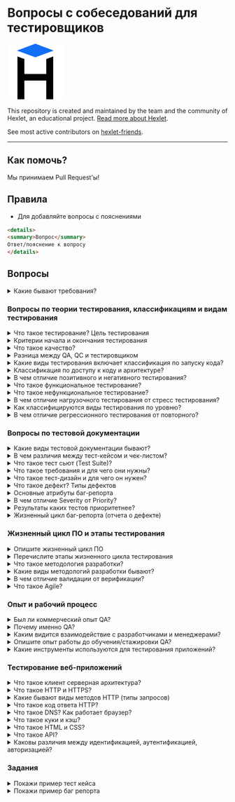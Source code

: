 # Вопросы с собеседований для тестировщиков

[![Hexlet Ltd. logo](https://raw.githubusercontent.com/Hexlet/assets/master/images/hexlet_logo128.png)](https://hexlet.io/?utm_source=github&utm_medium=link&utm_campaign=ru-test-assignments)

This repository is created and maintained by the team and the community of Hexlet, an educational project. [Read more about Hexlet](https://hexlet.io/?utm_source=github&utm_medium=link&utm_campaign=ru-test-assignments).

See most active contributors on [hexlet-friends](https://friends.hexlet.io/).

----

## Как помочь?

Мы принимаем Pull Request'ы!

## Правила

* Для добавляйте вопросы с пояснениями

```html
<details>
<summary>Вопрос</summary>
Ответ/пояснение к вопросу
</details>
```

## Вопросы

<details>
<summary>Какие бывают требования?</summary>
По объекту требования:

* Функциональные – определяют действия, которые система должна быть способной выполнить
* Нефункциональные – определяют свойства, которые система должна демонстрировать, или ограничения, которые она должна соблюдать, не относящиеся к поведению системы
* По степени зафиксированности:

Явные или прямые – техническая документация, спецификация, юзер-стори, и т.д.
Неявные или косвенные – опыт, здравый смысл, стандарты
Производные – требования, вытекающие из явных требований
</details>

### Вопросы по теории тестирования, классификациям и видам тестирования

<details>
<summary>Что такое тестирование? Цель тестирования</summary>

Тестирование программного обеспечения - проверка соответствия между реальным и ожидаемым поведением программы, осуществляемая на конечном наборе тестов, выбранном определенным образом.

Цель тестирования:
*	проверка соответствия ПО предъявляемым требованиям, 
*	обеспечение уверенности в качестве ПО, 
*	поиск очевидных ошибок в программном обеспечении, 
*	которые должны быть выявлены до того, 
*	как их обнаружат пользователи программы.
</details>
<details>
<summary>Критерии начала и окончания тестирования</summary>

Критерии начала тестирования: 
  
* готовность тестовой платформы (тестового стенда), 
* законченность разработки требуемого функционала, 
*	наличие всей необходимой документации и т.д.
  
Критерии окончания тестирования — результаты тестирования удовлетворяют критериям качества продукта:
  
*	требования к количеству открытых багов выполнены,
*	выдержка определенного периода без изменения исходного кода приложения,
*	выдержка определенного периода без открытия новых багов.
</details>
<details>
<summary>Что такое качество?</summary>
Качество (Quality) – степень соответствия совокупности присущих характеристик объекта требованиям.

Важнейшие характеристики качества при эксплуатации, также называемого внешним качеством:
* Производительность
* Масштабируемость
* Доступность
* Надёжность
* Информационная безопасность

Важнейшие характеристики качества при модернизации, также называемого внутренним качеством:
* Безошибочность кода
* Изменяемость кода
* Переносимость кода
</details>

<details>
<summary>Разница между QA, QC и тестировщиком</summary>

Функция QC (Quality Control, контроль качества) или тестировщика ПО заключается в проверке качества продукта на последнем этапе разработки. Они могут это делать любым видом и типом тестирования – ручным, автоматизированным, нагрузочным, тестированием безопасности и так далее. 

Их основная задача предоставить полную информацию о соответствии продукта заявленным требованиям и готовность к выпуску продукта в продакшен. Тестировщики не участвуют в полном цикле разработки. Они никак не могут повлиять на качество продукта и давать рекомендации бизнесу или разработчикам по его улучшению. В то же время на них не лежит ответственность за конечный результат.


У QA (Quality Assurance, обеспечение качества) или инженеров по обеспечению качества гораздо выше уровень ответственности и меньше ограничений. Они участвуют во всех этапах разработки и помогают бизнесу выпустить качественный продукт.

Обязанность QA-инженера – не допустить несоответствия продукта предъявляемым требованиям. Он знает актуальное состояние качества и говорит разработчикам, что нужно сделать, чтобы его повысить. Его задача постараться не допустить баги до этапа тестирования. В зависимости от специфики проекта сюда может включаться тестирование документации, ревью кода на соответствие стандартам, внедрение каких-то методик по работе с качеством, коммуникационные активности, оценка рисков и прочее.
</details>

<details>
<summary>Какие виды тестирования включает классификация по запуску кода?</summary>

Классификация по запуску кода на исполнение:
  
* Статическое тестирование — процесс тестирования, который проводится для верификации практически любого артефакта разработки: программного кода компонент, требований, системных спецификаций, функциональных спецификаций, документов проектирования и архитектуры программных систем и их компонентов. (без запуска программного кода)
  
* Динамическое тестирование — тестирование проводится на работающей системе, не может быть осуществлено без запуска программного кода приложения. 
</details>

<details>
<summary>Классификация по доступу к коду и архитектуре?</summary>

Классификация по доступу к коду и архитектуре:
  
Тестирование белого ящика — метод тестирования ПО, который предполагает полный доступ к коду проекта.
  
Согласно ISTQB, тестирование белого ящика — это:
* тестирование, основанное на анализе внутренней структуры компонента или системы;
* тест-дизайн, основанный на технике белого ящика — процедура написания или выбора тест-кейсов на основе анализа внутреннего устройства системы или компонента.
* почему «белый ящик»? Тестируемая программа для тестировщика — прозрачный ящик, содержимое которого он прекрасно видит.

Тестирование серого ящика — метод тестирования ПО, который предполагает частичный доступ к коду проекта (комбинация White Box и Black Box методов).

Тестирование чёрного ящика — метод тестирования ПО, который не предполагает доступа (полного или частичного) к системе. Основывается на работе исключительно с внешним интерфейсом тестируемой системы.

Согласно ISTQB, тестирование черного ящика — это:
* тестирование, как функциональное, так и нефункциональное, не предполагающее знания внутреннего устройства компонента или системы;
* тест-дизайн, основанный на технике черного ящика — процедура написания или выбора тест-кейсов на основе анализа функциональной или нефункциональной спецификации компонента или системы без знания ее внутреннего устройства.
</details>

<details>
<summary>В чем отличие позитивного и негативного тестирования?</summary>
  
Классификация по позитивности сценария:
  
Позитивное — тест кейс использует только корректные данные и проверяет, что приложение правильно выполнило вызываемую функцию.
Примеры:
* умножить на калькуляторе цифр 3 и 5,
* в игре посадить морковь на грядку для овощей,
* оплатить покупку действующей картой.
  
Негативное — тест кейс оперирует как корректными, так и некорректными данными (минимум 1 некорректный параметр) и ставит целью проверку исключительных ситуаций; при таком тестировании часто выполняются некорректные операции.
Пример:
* умножить на калькуляторе числа 3 на грушу (значение «груша» не является валидным для калькулятора),
* в игре посадить морковь на реку,
* оплатить покупку несуществующей картой.
</details>

<details>
<summary>Что такое функциональное тестирование?</summary>
  
Функциональное тестирование (functional testing) – рассматривает заранее указанное поведение и основывается на анализе спецификации компонента или системы в целом, т.е. проверяется корректность работы функциональности приложения.

Его задача — проверить работоспособность всех функций страниц: от ссылок до правильной работы интегрированных решений от других компаний, которые используются на сайте. 
К функциональному тестированию относятся:
* юнит-тестирование,
* интеграционное,
* системное,
* приемочное. 
</details>

<details>
<summary>Что такое нефункциональное тестирование?</summary>

Нефункциональное тестирование – это тестирование качественных характеристик компонента или системы. Эти характеристики не относятся к конкретной функции или действию пользователя, не влияют на функционал продукта, но являются их неотъемлемой частью. 
  
К нефункциональному тестированию относятся:
* нагрузочное тестирование,
* тестирование безопасности,
* UX и UI тестирование,
* совместимости. 
</details>

<details>
<summary>В чем отличие нагрузочного тестирования от стресс тестирования?</summary>

Нагрузочное тестирование позволяет выявить пределы функционирования системы, которые она должна выдерживать.

Суть нагрузочного тестирования состоит в замере соотношения отклика ресурса и скорости обработки запросов от пользователей, т.е. как быстро открывается вкладка, скорость проведения расчетов. При таком тестировании определяется потребление ресурсов сервера, а сама проверка начинается с плавного увеличения нагрузки.
* Рассмотрим такой тест на примере среднего интернет-магазина.
При проектировании ресурса мы ожидаем, что наша площадка должна выдерживать одновременную нагрузку, как минимум, от 4 тыс. пользователей. Максимально идеальный вариант отклика сайта в таком случае должен не превышать 3 секунд. Нагрузочное тестирование создает вышеупомянутую нагрузку и одновременно определяется время отклика. Если оно выше ожидаемого, тогда у сервера при росте посещаемости проблемы, и ваш интернет-магазин будет тормозить.

Стресс-тестирование направлено на поиск слабых мест системы и используется для того, чтобы эту систему сломать и посмотреть, как она будет вести себя в процессе отказа тех или иных частей. При этом характер нагрузки обычно остается неизвестным для заказчика до начала стресс-тестирования. Стрессовое тестирование – это тестирования за пределами значений, которые система должна выдерживать.
* В продолжение предыдущего примера. Стресс-тестированием будет работа интернет-магазина при одновременной нагрузке много более чем 4 тыс. пользователей
  
* Еще один пример. Требование гласит, что приложение должно работать быстро (время обработки запросов не более 3 секунд), если на устройстве не менее 500 Мб свободной оперативной памяти. Если мы эмулируем работу приложения при памяти меньше 500 Мб – это будет стрессовое тестирование.
</details>

<details>
<summary>Как классифицируются виды тестирования по уровню?</summary>
  
Классификация по уровню тестирования:
  
* Модульное тестирование (Unit) — проводится для тестирования какого-либо одного логически выделенного и изолированного элемента (модуля) системы в коде. Проводится самими разработчиками, так как предполагает полный доступ к коду.
* Интеграционное тестирование — тестирование, направленное на проверку корректности взаимодействия нескольких модулей, объединенных в единое целое.
* Системное тестирование — процесс тестирования системы, на котором проводится не только функциональное тестирование, но и оценка характеристик качества системы — ее устойчивости, надежности, безопасности и производительности.
* Приёмочное тестирование — проверяет соответствие системы потребностям, требованиям и бизнес-процессам пользователя.
</details>

<details>
<summary>В чем отличие регрессионного тестирования от повторного?</summary>

Повторное тестирование (Re-test) – это тестирование конкретного кода после его изменения, тогда как Регрессионное тестирование (Regression) - это тестирование функциональности всего программного обеспечения после внесения новых изменений.

Ключевая разница:
  
* Регрессионное тестирование выполняется для пройденных тестовых случаев, а повторное тестирование — только для неудачных тестовых случаев.
* Регрессионное тестирование проверяет наличие неожиданных побочных эффектов, в то время как повторное тестирование гарантирует, что первоначальная ошибка была исправлена.
* Регрессионное тестирование не включает проверку дефектов, тогда как повторное тестирование включает проверку дефектов.
* Регрессионное тестирование известно как общее тестирование, тогда как повторное тестирование является запланированным тестированием.
* Регрессионное тестирование возможно с использованием автоматизации, тогда как повторное тестирование невозможно с автоматизацией.
</details>

### Вопросы по тестовой документации

<details>
<summary>Какие виды тестовой документации бывают?</summary>

План тестирования (test plan)
План тестирования описывает все действия по тестированию в рамках одного проекта. Здесь вы можете найти информацию обо всем, что нужно сделать тестировщику или команде QA в ходе проекта. В каждом плане тестирования указывается объект тестирования, график работы, необходимое оборудование критерии начала и окончания тестирования, стратегия, риски и список выполненных работ.
Отвечает на вопросы:
* Что надо тестировать?
* Что будете тестировать?
* Как будете тестировать?
* Когда будете тестировать?
* Критерии начала тестирования.
* Критерии окончания тестирования.

Чеклист (checklist)
Чеклист — это документ, содержащий краткое описание функций, которые должен проверить тестировщик. Выглядит чеклист как список функций с указанием статуса — результата проверки. Чеклисты могут использоваться вместо тест-кейсов, поскольку их легче подготовить. Его уместно использовать тогда, когда тестовые сценарии будут избыточны. Также чек-лист ассоциируются с гибкими подходами в тестировании.

Тест-кейс (test case)
Компании могут использовать разные форматы тест-кейсов, но информация в них всегда очень подробная и конкретная.
В тест-кейсе содержатся подробное описание шагов и действий, которые тестировщик должен выполнить для тестирования какой-то одной части функционала, критерии прохождения тестов. 

Сценарий использования (use case)
Use case — это более простой и менее официальный документ. Он описывает сценарий взаимодействия с программным обеспечением. 
Каждый юзкейс основан на предположении о том, что пользователь программы будет делать и где он будет кликать. Это позволяет тестировщикам протестировать предполагаемые пути пользователя. При создании юзкейсов тестировщики учитывают требования и бизнес-цели.

Баг-репорт
Баг-репорт предоставляет полную информацию о баге (его описание, серьезность, приоритет и т. д.) и документирует шаги и условия для воспроизведения этого бага. Подробный и эффективный баг-репорт значительно увеличивает шансы быстро исправить баг.

Требования (requirements specification)
Спецификация требований или просто требования — это полное описание разрабатываемого программного обеспечения. В требованиях указываются свойства, качества и особенности разрабатываемой программы. Требования являются отправной точкой для определения того, что проектная команда будет проектировать, реализовывать и тестировать. Вне зависимости от того, какая модель разработки ПО используется на проекте, чем позже будет обнаружена проблема, тем сложнее и дороже будет ее решение.
</details>

<details>
<summary>В чем различия между тест-кейсом и чек-листом?</summary>

Чек-лист — это список того, ЧТО нужно проверить. Например, можно составить чек-лист для проверки сайта или отдельного его компонента — скажем, личного кабинета или корзины.
Тест-кейс — это пошаговое описание того, КАК мы будем тестировать ту или функцию. 
</details>

<details>
<summary>Что такое тест сьют (Test Suite)?</summary>
Тест Сьют это набор тест кейсов, которые объединены тем что относятся к одному тестируемому модулю, функциональности, приоритету или одному типу тестирования. Каждый тест сьют состоит из более чем одного тест кейса и зачастую выполняется всей «пачкой» в процессе тестирования.
</details>

<details>
<summary>Что такое требования и для чего они нужны?</summary>

Требования — это спецификация (описание) того, что должно быть реализовано, без детализации технической стороны решения. Это первое, на что смотрит команда проекта, фундамент для проектирования и разработки продукта.
Точно и правильно описанные требования позволяют:
* значительно снизить итоговую стоимость проекта,
* улучшить качество продукта,
* сохранить нервы всей команде.

Атрибуты к требованиям:
* Корректность — каждое требование должно точно описывать желаемый функционал.
* Проверяемость — требование должно быть сформулировано так, чтобы существовали способы однозначной проверки, выполнено оно или нет.
* Полнота — каждое требование должно содержать всю информацию, необходимую разработчику, чтобы правильно спроектировать и реализовать требуемую функциональность.
* Недвусмысленность — требование описано без неочевидных аббревиатур и расплывчатых формулировок и допускает только однозначное объективное понимание.
* Непротиворечивость — требование не должно содержать внутренних противоречий и противоречий другим требованиям и документам.
* Приоритетность — приоритет требования представляет собой количественную оценку степени значимости (важности) требования.
* Атомарность — требование нельзя разбить на отдельные требования без потери завершённости и оно описывает одну и только одну ситуацию.
* Модифицируемость — характеризует простоту внесения изменений в отдельные требования и в набор требований.
* Прослеживаемость — у каждого требования должен быть уникальный идентификатор, по которому на него можно сослаться.
</details>

<details>
<summary>Что такое тест-дизайн и для чего он нужен?</summary>
Тест-дизайн — это этап тестирования ПО, на котором проектируются и создаются тестовые случаи (тест-кейсы) с использованием определенных техник для оптимального тестового покрытия в соответствии с определёнными ранее критериями качества и целями тестирования.

Тест-дизайн нужен:
* при тестировании множества однотипных действий,
* там, где требуется вдумчивый подход к тестированию для избежания лишних трат времени и финансов,
* для минимизации количества необходимых тестов проверки продуктов

Техники тест-дизайна:
* Класс эквивалентности (Equivalence class) – это набор входных (или выходных) данных ПО, которые обрабатываются программой по одному алгоритму или приводят к одному результаты
* Техника анализа граничных значений (boundary value testing) — проверка поведения продукта на крайних значениях входных данных.
* Попарное тестирование (pairwise testing). Суть техники заключается в минимизации вариативности комбинаций проверок, достаточных для обеспечения высокого качества ПО (основано на комбинаторике, позволяет создавать уникальные пары и тестировать огромное количество поступающих данных в разных сочетаниях)
* Тестирование на основе состояний и переходов (State-Transition Testing) применяется для фиксирования требований и описания дизайна приложения (состояния программы в разные периоды времени и на разных этапах использования).
* Таблицы принятия решений (Decision Table Testing) — способ компактного представления модели со сложной логикой. А ещё это техника тестирования чёрного ящика, которая применяется для систем со сложной логикой.
* Исследовательское тестирование (Exploratory Testing) — это подход, когда тестировщик не использует тест-кейсы, а тестирует приложение по определённому сценарию, который часто составляется прямо во время проверки.
* Доменный анализ (Domain Analysis Testing) — это техника основана на разбиении диапазона возможных значений переменной (или переменных) на поддиапазоны (или домены), с последующим выбором одного или нескольких значений из каждого домена для тестирования.
* Сценарий использования (Use Case Testing) — Use Case описывает сценарий взаимодействия двух и более участников (как правило — пользователя и системы). Пользователем может выступать как человек, так и другая система. Для тестировщиков Use Case являются отличной базой для формирования тестовых сценариев (тест-кейсов), так как они описывают, в каком контексте должно производиться каждое действие пользователя.
</details>

<details>
<summary>Что такое дефект? Типы дефектов</summary>
  
Дефект (Bug) — это несоответствие фактического результата выполнения программы ожидаемому результату. Дефекты обнаруживаются на этапе тестирования программного обеспечения (ПО), когда тестировщик проводит сравнение полученных результатов работы программы (компонента или дизайна) с ожидаемым результатом, описанным в спецификации требований.

Дефекты можно подразделить на:
* Дефекты требований и спецификаций.
* Дефекты дизайна.
* Дефекты кода.
* Дефекты тестирования.
</details>

<details>
<summary>Основные атрибуты баг-репорта</summary>

Баг Репорт (Bug Report) — это документ, описывающий ситуацию или последовательность действий, приведшую к некорректной работе объекта тестирования, с указанием причин и ожидаемого результата.
  
Основные атрибуты баг-репорта:
* Заголовок (summary) – краткое изложение сути обнаруженного дефекта (это ответы на вопросы: что, где и когда произошло в одном предложении).
* Описание (description) – описание алгоритма возникновения ошибки, в отдельных системах, в частности в вышеупомянутом Mantis, есть возможность дать развернутые пояснения (кроме описания последовательности действий добавить условия появления дефекта и прочее).
* Ожидаемый и фактический результат (expected and actual result) – необходимо описать, что конкретно хотел получить пользователь и что он получил на выходе.
* Вложения (attachments) – это может быть любой файл, позволяющий наглядно показать, в чем проблема: скриншот сообщения об ошибке, фотография экрана любым имеющимся под рукой гаджетом, видеозапись или любой другой документ.
* Приоритет (priority) – срочность поставленной задачи, чем он выше, тем важнее сделать задачу в максимально короткие сроки: high/высокий, medium/средний или low/низкий (высокий ставят тем задачам, которые критически сказываются на работе ПО, а низкий – когда ошибки не оказывают существенного влияние на выполнение основных функций).
* Серьёзность (severity) – уровень влияния на работоспособность всего программного комплекса: blocker — полностью останавливают работу приложения, critical — серьезная ошибка, не приводящая к блокировке, major – важный дефект, не препятствующий выполнению поставленных перед ПО задач, но ведущий к ошибкам в данных или выполняемых функциях, minor — несущественные ошибки, сказывающиеся на визуальном отображении результата или в тексте.
* Статус (status) – этап тестирования: new – новая ошибка, feedback – необходима обратная связь, acknowledged –документ принят в работу, accepted – ошибка подтверждена, assigned – ведется работа по исправлению, resolved – исправления внесены, closed – ошибка более не возникает.
</details>

<details>
<summary>В чем отличие Severity от Priority?</summary>

Разница между этими понятиями следующая, серьезность (Severity) – это больше относится к технической интерпретации вопроса, а приоритетность (Priority) – к управленческой (менеджерской).

Серьезность (Severity) – специальный атрибут, который характеризирует влияние бага на общую функциональность разрабатываемого приложения. Проставляется QA специалистом или техническим сотрудником, который в состоянии оценить уровень влияния бага на общую работу тестируемого ПО.

Уровни Серьезности дефекта (Severity):
* Блокирующий (S1 – Blocker) – баг полностью блокирует выполнение поставленного функционала, и нет никакой возможности  его обойти
* Критический (S2 – Critical) – ошибка блокирует некоторую часть функционала, но существует альтернативный способ для ее обхода. 
* Значительный (S3 – Major) – баг, демонстрирующий некорректную работу определенной части созданного функционала. Обычно связан не с тем, что определенная функция не работает, а с тем, что она работает некорректно.
* Незначительный (S4 – Minor) – часто ошибки GUI, которые не влияют на функциональность, но портят юзабилити или внешний вид. Также незначительные функциональные дефекты, либо которые воспроизводятся на определенном устройстве.
* Тривиальный (S5 – Trivial) – почти всегда дефекты на GUI — опечатки в тексте, несоответствие шрифта и оттенка и т.п., либо плохо воспроизводимая ошибка, не касающаяся бизнес-логики, проблема сторонних библиотек или сервисов, проблема, не оказывающая никакого влияния на общее качество продукта.

Срочность (priority) показывает, как быстро дефект должен быть устранён. Priority выставляется менеджером, тимлидом или заказчиком.

Уровни Приоритета дефекта (Priority):
* P1 Высокий (High) - дефект необходимо исправить в первую очередь, т.к. ее наличие является критичным для проекта.
* P2 Средний (Medium) – ошибка должна быть исправлена, ее наличие не является критичным, но требует обязательного решения.
* P3 Низкий (Low) - ошибка должна быть исправлена, но ее наличие не является критичным и не требует срочного решения.
</details>

<details>
<summary>Результаты каких тестов приоритетнее?</summary>
  
Приоритизация тестовых наборов определяется на основе различных факторов. Факторами могут быть покрытие кода, рискованные / критичные модули, функциональность, особенности и т.д.
  
Почему тестовые наборы должны быть приоритетными? По мере увеличения размера программного обеспечения набор тестов также становится больше и также требует больше усилий для поддержки набора тестов. Чтобы обнаружить ошибки в программном обеспечении как можно раньше, важно расставить приоритеты тестовых наборов, чтобы важные тестовые наборы могли быть выполнены первыми.
  
Типы приоритизации тестовых наборов:
  
Общая приоритизация. При таком типе приоритет отдается тестовым наборам, которые будут полезны для последующих измененных версий продукта. Для этого не требуется никакой информации об изменениях, внесенных в продукт.
Приоритизация в зависимости от версии. Приоритет тестовых наборов также может быть таким, чтобы они были полезны для конкретной версии продукта. Этот тип приоритизации требует знаний об изменениях, которые были внесены в продукт.
</details>

<details>
<summary>Жизненный цикл баг-репорта (отчета о дефекте)</summary>

Баг-репорты — документ, который содержит отчет о любом недостатке в компоненте или системе, который потенциально может привести компонент или систему к невозможности выполнить требуемую функцию.

Статус бага в репорте определяется его «жизненным циклом», который состоит из четырех основных стадий:
* Открыт (Open) — тестировщик выявил баг и добавил в репорт.
* В работе (In Progress) — о баге сообщили исполнителю, и он занимается исправлением.
* Исправлен (Ready for check) — исполнитель закончил работу по исправлению бага и передал проект на повторную проверку тестировщику.
* Закрыт (Closed) — баг устранен и больше не воспроизводится.
Кроме основных есть еще несколько статусов:
* Отклонен (Rejected) — исправлению бага помешала ошибка в репорте, например неверный алгоритм в пункте «Шаги к воспроизведению».
* Отсрочен (Deferred) — баг признан неприоритетным и исправление переносится.
* Переоткрыт (Reopened) — баг был отсрочен или отклонен, но теперь исполнитель взял его в работу.

Атрибуты отчета о дефекте:
* Уникальный идентификатор (ID) — присваивается автоматически системой при создании баг-репорта.
* Тема (краткое описание, Summary) — кратко сформулированный смысл дефекта, отвечающий на вопросы: Что? Где? Когда(при каких условиях)?
* Подробное описание (Description) — более широкое описание дефекта (указывается опционально).
* Шаги для воспроизведения (Steps To Reproduce) — описание четкой последовательности действий, которая привела к выявлению дефекта. В шагах воспроизведения должен быть описан каждый шаг, вплоть до конкретных вводимых значений, если они играют роль в воспроизведении дефекта.
* Фактический результат (Actual result) — описывается поведение системы на момент обнаружения дефекта в ней. чаще всего, содержит краткое описание некорректного поведения(может совпадать с темой отчета о дефекте).
* Ожидаемый результат (Expected result) — описание того, как именно должна работать система в соответствии с документацией.
* Вложения (Attachments) — скриншоты, видео или лог-файлы.
* Серьёзность дефекта (важность, Severity) — характеризует влияние дефекта на работоспособность приложения.
* Приоритет дефекта (срочность, Priority) — указывает на очерёдность выполнения задачи или устранения дефекта.
* Статус (Status) — определяет текущее состояние дефекта. Статусы дефектов могут быть разными в разных баг-трекинговых системах.
* Окружение (Environment) – окружение, на котором воспроизвелся баг.
</details>

### Жизненный цикл ПО и этапы тестирования

<details>
<summary>Опишите жизненный цикл ПО</summary>
  Какова роль QA на каждом из этапов, и когда QA подключается к разработке?
</details>

<details>
<summary>Перечислите этапы жизненного цикла тестирования</summary>

1. Анализ требований. Включает в себя определение типов тестирования, выявление приоритетов, определение тестового окружения и т.д.
2. Планирование тестирования. Включает в себя подготовку стратегии,  выбор инструментов тестирования, оценку трудозатрат, распределение ресурсов
3. Подготовка тест-кейсов
4. Настройка тестового окружения. Этот этап может идти и параллельно этапу создания тест-кейсов. QA-команда может не принимать непосредственного участия, но должна будет убедиться в работоспособности окружения.
5. Выполнение тестов.
6. Завершение тестирования. На этом этапе создается отчет по результатам тестирования.
</details>

<details>
<summary>Что такое методология разработки?</summary>
  Для чего она нужна?

  Методология — это система принципов, а также совокупность идей, понятий, методов, способов и средств (В данном случае в разработке ПО)
  Выбор методологии разработки ПО позволяет определить порядок выполнения задач и реализации плана действий, а также обеспечить стабильность в ходе разработки, что является важной задачей на начальном этапе проекта.
</details>

<details>
<summary>Какие виды методологий разработки бывают?</summary>
  Назовите плюсы и минусы каждого вида

1. Каскадная модель (Waterfall):
Каскадная модель предполагает линейный подход к разработке, где каждая фаза выполняется последовательно. Она состоит из следующих этапов: определение требований, проектирование, разработка, тестирование и внедрение.

Плюсы:

* Простота понимания и использования.
*  Жесткая структура и линейность, что упрощает планирование и контроль.
*  Документирование каждого этапа, что полезно для будущего сопровождения.

Минусы:

* Отсутствие гибкости и адаптивности. Изменения в требованиях после начала разработки могут быть трудными и дорогостоящими.
* Ограниченная возможность обратной связи и реакции на изменения.
* Риски возникновения проблем при интеграции отдельных компонентов.

2. Итеративная модель (Iterative):
Итеративная модель разработки предполагает постепенное развитие ПО через серию коротких итераций. Каждая итерация включает в себя фазы разработки, тестирования и обратной связи с заказчиком. Примером итеративной методологии является Agile, включая Scrum и Kanban.

Плюсы:

* Гибкость и возможность быстро реагировать на изменения требований и обратную связь.
* Лучшая вовлеченность заказчика и возможность постоянного улучшения продукта.
* Более быстрая доставка начальных результатов.

Минусы:

* Необходимость частого взаимодействия с заказчиком может потребовать больше времени и ресурсов.
* Возможность потери фокуса из-за постоянных изменений требований.
* Могут возникнуть сложности в планировании и контроле при большом количестве итераций.

3. Инкрементальная модель (Incremental):
Инкрементальная модель разработки также включает в себя поэтапное развитие, но каждая итерация добавляет новый функционал к уже существующему продукту. Поэтому каждая итерация приводит к увеличению функциональности программы.

Плюсы:

* Возможность предоставить частичный продукт или функционал уже на ранних этапах.
* Более гибкое планирование и управление рисками.
* Улучшение продукта на протяжении времени с учетом обратной связи.

Минусы:

* Потребность в дополнительных ресурсах для поддержания уже реализованной функциональности.
* Возможность возникновения проблем с интеграцией в случае неправильного планирования.
* Требуется тщательное планирование для управления последовательностью добавления функциональности.
</details>

<details>
<summary>В чем отличие валидации от верификации?</summary>

* Верификация — проверка соответствия приложения прописанным требованиям.
* Валидация — проверка соответствия приложения всем остальным (подразумеваемым) требованиям.

Например. Для входа на страницу веб-сайта, пользователю необходимо выполнить регистрацию или же войти в систему под своим аккаунтом.

1. Выполним верификацию: проверим наличие полей. Все поля должны быть валидными и соответствовать требованиям спецификации. Их количество, отображение и особенности определяются дизайнерами, которые создают макеты. Необходимые данные вносятся в техническое задание, а в случае отсутствия такового – необходимо иметь доступы к созданным макетам.
При выполнении верификации необходимо понимать, что все поля изначально рабочие, и в них можно занести данные, согласно отображенным обозначениям и наименованиям.
2. Пройдем валидацию: проверяются вводимые данные в поля информации, а также их соответствие утвержденной спецификации.
</details>

<details>
<summary>Что такое Agile?</summary>

Agile, или Agile software development, — это гибкий подход к управлению проектами по разработке программного обеспечения (ПО), который часто применяют в небольших командах.
Как правило, для гибкого подхода Agile характерна работа короткими итерациями по две-три недели. Внутри каждой итерации собрана серия задач: анализ, проектирование, непосредственно работа и тестирование. После каждой итерации команда анализирует результаты и меняет приоритеты для следующего цикла.
</details>

### Опыт и рабочий процесс

<details>
<summary>Был ли коммерческий опыт QA?</summary>
  Если да, то что приходилось делать? Были ли действующие проекты с реальными пользователями?
  Если нет, то как ставились, выполнялись и проверялись задачи?
</details>

<details>
<summary>Почему именно QA?</summary>
QA - это интерес надолго или трамплин для чего-то большего?
</details>

<details>
<summary>Каким видится взаимодействие с разработчиками и менеджерами?</summary>
Если был опыт, поделитесь плюсами и минусами.
</details>

<details>
<summary>Опишите опыт работы до обучения/стажировки QA?</summary>
</details>

<details>
<summary>Какие инструменты используются для тестирования приложений?</summary>
</details>

### Тестирование веб-приложений

<details>
<summary>Что такое клиент серверная архитектура?</summary>
Клиент-серверная архитектура – это подход, при котором задания или сетевая нагрузка распределены между поставщиками услуг, называемыми серверами, и заказчиками услуг, называемыми клиентами. 
То есть клиент формирует запрос и отправляет его на сервер, после чего сервер обрабатывает данный запрос, формирует ответ и передаёт его обратно клиенту.
Один сервер может обрабатывать запросы от множества клиентов одновременно. 

В клиент-серверной архитектуре используется три компонента:

* Клиент — программа, c которой работает пользователь в браузере или с desktop-приложением и обеспечивает связь с сервером.
* Сервер — компьютер, на котором хранится сайт или приложение.
* База данных — хранилище данных, обеспечивающее сохранность данных, даже если в приложении что-то сломается.

Сервер может выполнять функции и приложения, и базы данных. Такая архитектура называется двухуровневой. 
</details>

<details>
<summary>Что такое HTTP и HTTPS?</summary>
Клиент и сервер общаются по правилам, то есть по протоколам. 
Для работы с сайтами используются два основных протокола:

* HTTP (HyperText Transfer Protocol) – протокол (или набор правил) передачи данных прикладного уровня модели TCP/IP.
* HTTPS (HyperText Transfer Protocol Secure) — защищённый протокол передачи данных, работающий через шифрованные транспортные механизмы SSL (устарел в 2015г.) и TLS.

По умолчанию HTTPS использует 443 TCP-порт (для незащищённого HTTP используют TCP-порт 80). 

Основное отличие HTTP и HTTPS — шифрование данных. При использовании HTTP данные передаются в открытом виде, поэтому сайты, в основном, используют протокол HTTPS, который шифрует данные.

Протоколы HTTP и HTTPS описывают набор правил, в каком формате посылаются запросы от клиента, и что ожидается в ответ от сервера.

Каждое HTTP-сообщение состоит из трёх частей, которые передаются в указанном порядке:

* Стартовая строка (Request line) — определяет тип сообщения;
* Заголовки (Headers) — характеризуют тело сообщения, параметры передачи и прочие сведения;
* Тело сообщения (Body) — непосредственно данные сообщения. Обязательно должно отделяться от заголовков пустой строкой.

*Стартовая строка для запроса* включает в себя тип запроса, путь и версию протокола.

Например:

`HEAD / HTTP/1.0`

HEAD  — тип запроса (называют метод или «глагол», определяющий как реагировать на запрос);
/  - путь к ресурсу URI (в данном случае корень сайта);
HTTP/1.0 – версия протокола.

*Стартовая строка для ответа* представлена версией протокола, кодом состояния и пояснением к нему.

Например:

`HTTP/1.0 200 OK`

HTTP/1.0  – версия протокола;
200  – код состояния;
OK – пояснение.

*Заголовки* позволяют передавать дополнительную информацию, например браузеры предоставляют информацию о себе, чтобы было понятно откуда идет запрос. Кроме этого они указывают какие форматы сжатия поддерживают, в каком формате готовы принимать ответ и так далее. Количество стандартных заголовков достаточно большое, помимо них можно добавлять любые свои.

Например:

* `Content-Type: text/plain; charset=windows-1251`
* `Content-Language: ru`

*Тело HTTP-сообщения* опционально.
Тело сообщения может быть добавлено в запрос, только когда метод запроса допускает тело объекта.
Тело сообщения в запросе сопровождается добавлением к заголовкам запроса поля заголовка Content-Length, в котором указывается длина тела запроса. 

Включается или не включается тело сообщения в сообщение ответа — зависит как от метода запроса, так и от кода состояния ответа. Все ответы на запрос с методом HEAD не должны включать тело сообщения, даже если присутствуют поля заголовка объекта (entity-header), заставляющие поверить в присутствие объекта. Никакие ответы с кодами состояния 1xx (Информационные), 204 (Нет содержимого, No Content), и 304 (Не модифицирован, Not Modified) не должны содержать тела сообщения. Все другие ответы содержат тело сообщения, даже если оно имеет нулевую длину.
</details>

<details>
<summary>Какие бывают виды методов HTTP (типы запросов)</summary>
Метод HTTP — последовательность из любых символов, кроме управляющих и разделителей, указывающая на основную операцию над ресурсом. 

Виды методов:

* *GET*
Используется для запроса содержимого указанного ресурса. С помощью метода GET можно также начать какой-либо процесс. В этом случае в тело ответного сообщения следует включить информацию о ходе выполнения процесса.

Клиент может передавать параметры выполнения запроса в URI целевого ресурса после символа «?»:

`GET /path/resource?param1=value1&param2=value2 HTTP/1.1`

* *HEAD*
Аналогичен методу GET, за исключением того, что в ответе сервера отсутствует тело. Запрос HEAD обычно применяется для извлечения метаданных, проверки наличия ресурса (валидация URL) и чтобы узнать, не изменился ли он с момента последнего обращения.

* *POST*
Применяется для передачи пользовательских данных заданному ресурсу. Например, в блогах посетители обычно могут вводить свои комментарии к записям в HTML-форму, после чего они передаются серверу методом POST и он помещает их на страницу. При этом передаваемые данные (в примере с блогами — текст комментария) включаются в тело запроса. Аналогично с помощью метода POST обычно загружаются файлы на сервер.

* *PUT*
Применяется для загрузки содержимого запроса на указанный в запросе URI. Если по заданному URI не существует ресурса, то сервер создаёт его и возвращает статус 201 (Created). Если же ресурс был изменён, то сервер возвращает 200 (Ok) или 204 (No Content). 
Фундаментальное различие методов POST и PUT заключается в понимании предназначений URI ресурсов. Метод POST предполагает, что по указанному URI будет производиться обработка передаваемого клиентом содержимого. Используя PUT, клиент предполагает, что загружаемое содержимое соответствует находящемуся по данному URI ресурсу.

* *PATCH*
Аналогично PUT, но применяется только к фрагменту ресурса.

* *DELETE*
Удаляет указанный ресурс.
</details>

<details>
<summary>Что такое код ответа HTTP?</summary>
Код состояний (код ответа) HTTP является частью ответа сервера. Он представляет собой целое число из трёх цифр. Первая цифра указывает на класс состояния. 
Клиент узнаёт по коду ответа о результатах его запроса и определяет, какие действия ему предпринимать дальше. Набор кодов состояния является стандартом, и они описаны в соответствующих документах RFC. 

В настоящее время выделено пять классов кодов состояния:

* 1хх – Информационный (Informational). Информирование о процессе передачи;
* 2хх – Успех (Success). Информирование о случаях успешного принятия и обработки запроса клиента;
* 3хх – Перенаправление (Redirection). Сообщает клиенту, что для успешного выполнения операции необходимо сделать другой запрос (как правило, по другому URI);
* 4хх – Ошибка клиента (Client Error). Указание ошибок со стороны клиента;
* 5хх – Ошибка сервера (Server Error). Информирование о случаях неудачного выполнения операции по вине сервера.
</details>

<details>
<summary>Что такое DNS? Как работает браузер?</summary>
DNS (Domain Name System или система доменных имён) - это автоматизированная система, которая связывает между собой доменное имя сайта, то есть его название, и IP-адрес — он нужен для «общения» компьютеров по сети. Благодаря DNS-серверу не нужно знать IP-адрес сайта, чтобы попасть на него.

Распределённая база данных DNS поддерживается с помощью иерархии DNS-серверов.
Система может работать внутри локальной и глобальной сетей. Когда компьютер посылает сообщение на другое устройство, то запрашивает IP-адрес получателя у DNS-сервера. 
Так это выглядит пошагово:

1. Компьютер А_1 посылает запрос на DNS-сервер с просьбой сказать ему IP-адрес компьютера А_2
2. DNS-сервер находит в записях компьютер А_2 и возвращает его IP-адрес на компьютер А_1
3. Компьютер А_1 посылает информацию на адрес, который получил от DNS-сервера.

Рассмотрим, что такое браузер.
Браузер — это прикладное программное обеспечение, которое позволяет искать информацию в интернете, просматривать сайты, скачивать файлы любого формата, загружать аудио и видеофайлы.
Пошаговый механизм работы браузера:

1. Пользователь открывает свой браузер и вводит адрес нужного сайта.
2. Браузер ищет сервер.  Сначала - в кэше роутера, операционной системе или же в истории подключений, которая хранит информацию об IP-адреса сервера, если его уже посещали ранее. Если браузер там его не находит, он обращается к DNS.
3. Браузер пытается установить соединение с сервером. Когда браузер нашёл нужный IP-адрес, он устанавливает с ним соединение с помощью специального протокола TCP/IP, который отвечает за передачу данных в интернете. 
4. Браузер отправляет HTTP запрос на сервер. Таким образом он запрашивает информацию для того, чтобы отобразить страницу. Эта коммуникация осуществляется с помощью GET-запроса и POST-запроса.
5. Сервер обрабатывает запрос и отправляет ответ браузеру. Сервер отправляет браузеру ответ с данными о файлах cookie, способах кэширования ну и, конечно же, контентом для отображения страницы.
6. Браузер обрабатывает ответ и отображает запрашиваемый контент. Это называется рендерингом. Пока он происходит, браузер и сервер обмениваются данными. По завершении, пользователь видит загруженную страницу.
</details>

<details>
<summary>Что такое куки и кэш?</summary>
Куки (cookies) — это хранящиеся на компьютерах и гаджетах небольшие файлы, c помощью которых сайт запоминает информацию о посещениях пользователя.
Куки умеют запоминать:

1. в какое время и с какого устройства человек заходил на страницу;
2. предпочтения пользователей (например, язык, валюта или размер шрифта);
3. товары, которые просматривались или добавлялись в корзину, даже если пользователь временно вышел из интернет-магазина;
4. текст, который мы вводили на сайте раньше;
5. IP-адрес и местоположение пользователя;
6. дату и время посещения сайта;
7. версию операционной системы и браузера;
8. клики и переходы.

Выделяют два основных вида cookies:

* сессионные (временные) — данные о просмотренных страницах, записи форм заказов и другая информация, позволяющая клиентам упростить работу с сайтом. Существуют только в период времени, когда пользователь находится на сайте, и удаляются сразу же после прекращения сеанса, то есть вслед за тем, как закроется вкладка. После закрытия вкладки временные файлы автоматически удаляются;
* постоянные — хранят долгосрочную информацию в течение нескольких недель или месяцев, например логин от учётной записи. Они не удаляются после окончания взаимодействия с сайтом.

Кэш (cache) - это память программы или устройства, которая сохраняет временные или часто используемые файлы для быстрого доступа к ним. Это увеличивает скорость работы приложений и операционной системы. Процесс сохранения таких файлов в специальном месте называется кэшированием.
Типы кэш-памяти:

* аппаратная кэш-память — память системы. Свой кэш есть у жёсткого диска, графического ускорителя и процессора.
* программная кэш-память — это папки на диске устройства, в которых программы и сервисы сохраняют свои файлы для быстрого доступа. У каждой программы своя папка.
Размер программного кэша ограничивают, чтобы не ухудшалось быстродействие всей системы. Когда место заканчивается, то удаляется часть старой информации и записывается новая.
</details>

<details>
<summary>Что такое HTML и CSS?</summary>
HTML (HyperText Markup Language) — это язык гипертекстовой разметки текста. Он нужен, чтобы размещать на веб-странице элементы: текст, картинки, таблицы и видео.
Когда вы заходите на сайт, браузер подгружает HTML-файл с информацией о структуре и контенте веб-страницы. HTML как бы выстраивает визуальный фундамент сайта, но не «запускает» сайт самостоятельно. Он всего лишь указывает, где располагаются элементы, какой у них будет базовый дизайн, откуда брать стили для элементов и скрипты.


CSS (Cascading Style Sheets) — это каскадные таблицы стилей. По сути — язык, который отвечает за описание внешнего вида HTML-документа. Подавляющее большинство современных веб-сайтов работают на основе связки HTML+CSS.

Таким образом, HTML структурирует контент на странице, а CSS позволяет отформатировать его, сделать более привлекательным для читателя.
</details>

<details>
<summary>Что такое API?</summary>
API (Application Programming Interface — программный интерфейс приложения, или интерфейс программирования приложений) — специальный протокол для взаимодействия компьютерных программ, который позволяет использовать функции одного приложения внутри другого.

Структуру интерфейса, как правило, рассматривают с позиций клиента и сервера.
API бывают 4 видов, каждый из которых предназначен для определённых целей и имеет свои особенности:

* SOAP API. Дословно переводится как «простой протокол доступа к объектам». Обмен информации между программой и сервером производится на языке XML. Сегодня он используется редко, так как существуют более гибкие интерфейсы.
* RPC API. Удаленный вызов процедур. Клиент запрашивает необходимое действие у сервера и получает ответ, что и приводит функцию приложения в исполнение.
* Websocket API. Очередная современная веб-версия. Для отправки информации клиенту или серверу применяется текстовый формат JSON. Особенность этого варианта API состоит в том, что у сервера есть возможность присылать сообщения обратного вызова, что повышает эффективность взаимодействия программ.
* REST API. Сегодня это самая востребованная версия. Программа присылает нужную информацию серверу, а тот в свою очередь производит выполнение встроенных функций и отправляет итоговые данные клиенту.

Примерами API может служить любая интеграция в сети: 

* Быстрая регистрация на сайте через аккаунты социальных сетей и других сервисов. 
* Сервис прогноза погода с актуальной информацией из внешний источников.
* Сервис авиабилетов и т.п.
</details>

<details>
<summary>Каковы различия между идентификацией, аутентификацией, авторизацией?</summary>
Идентификация — процедура, в результате выполнения которой для субъекта идентификации выявляется его идентификатор, однозначно определяющий этого субъекта в информационной системе. Проще говоря, сначала система запрашивает логин, пользователь его указывает, система распознает его как существующий — это и есть идентификация.

Аутентификация — процедура проверки подлинности, например, проверка подлинности пользователя путём сравнения введённого им пароля с паролем, сохранённым в базе данных.

Авторизация — предоставление определённому лицу или группе лиц прав на выполнение определённых действий.
То есть предоставление пользователю право, например, читать письма в его почтовом ящике  — это авторизация.
</details>

### Задания

<details>
<summary>Покажи пример тест кейса</summary>
</details>

<details>
<summary>Покажи пример баг репорта</summary>
</details>
